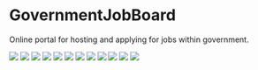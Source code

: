 # GovernmentJobBoard
Online portal for hosting and applying for jobs within government.

<img src="https://github.com/PenneySoft/GovernmentJobBoard/tree/master/Assets/AdminApplicants.jpg">
<img src="https://github.com/PenneySoft/GovernmentJobBoard/tree/master/Assets/AdminCreate.jpg">
<img src="https://github.com/PenneySoft/GovernmentJobBoard/tree/master/Assets/AdminHome.jpg">
<img src="https://github.com/PenneySoft/GovernmentJobBoard/tree/master/Assets/Applying.jpg">
<img src="https://github.com/PenneySoft/GovernmentJobBoard/tree/master/Assets/Home.jpg">
<img src="https://github.com/PenneySoft/GovernmentJobBoard/tree/master/Assets/HomeSearch.jpg">
<img src="https://github.com/PenneySoft/GovernmentJobBoard/tree/master/Assets/JobDetails.jpg">
<img src="https://github.com/PenneySoft/GovernmentJobBoard/tree/master/Assets/JobSearch.jpg">
<img src="https://github.com/PenneySoft/GovernmentJobBoard/tree/master/Assets/LocationSearch.jpg">
<img src="https://github.com/PenneySoft/GovernmentJobBoard/tree/master/Assets/Login.jpg">
<img src="https://github.com/PenneySoft/GovernmentJobBoard/tree/master/Assets/Pagination.jpg">
<img src="https://github.com/PenneySoft/GovernmentJobBoard/tree/master/Assets/Sorting.jpg">
